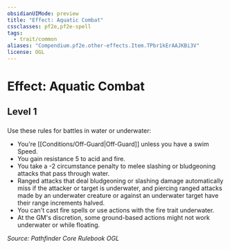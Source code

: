 ```yaml
---
obsidianUIMode: preview
title: "Effect: Aquatic Combat"
cssclasses: pf2e,pf2e-spell
tags:
  - trait/common
aliases: "Compendium.pf2e.other-effects.Item.TPbr1kErAAJKBi3V"
license: OGL
---
```

# Effect: Aquatic Combat
## Level 1
### 






Use these rules for battles in water or underwater:

*   You're [[Conditions/Off-Guard|Off-Guard]] unless you have a swim Speed.
*   You gain resistance 5 to acid and fire.
*   You take a -2 circumstance penalty to melee slashing or bludgeoning attacks that pass through water.
*   Ranged attacks that deal bludgeoning or slashing damage automatically miss if the attacker or target is underwater, and piercing ranged attacks made by an underwater creature or against an underwater target have their range increments halved.
*   You can't cast fire spells or use actions with the fire trait underwater.
*   At the GM's discretion, some ground-based actions might not work underwater or while floating.

*Source: Pathfinder Core Rulebook*
*OGL*